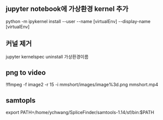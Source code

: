 ## jupyter notebook에 가상환경 kernel 추가
python -m ipykernel install --user --name [virtualEnv] --display-name [virtualEnv]

## 커널 제거
jupyter kernelspec uninstall 가상환경이름


## png to video
!ffmpeg -f image2 -r 15 -i mmshort/images/image%3d.png mmshort.mp4

## samtopls
export PATH=/home/ychwang/SpliceFinder/samtools-1.14/sf/bin:$PATH
